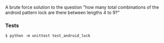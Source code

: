 A brute force solution to the question "how many total combinations of the android pattern lock are there between lengths 4 to 9?"

### Tests
`$ python -m unittest test_android_lock`
